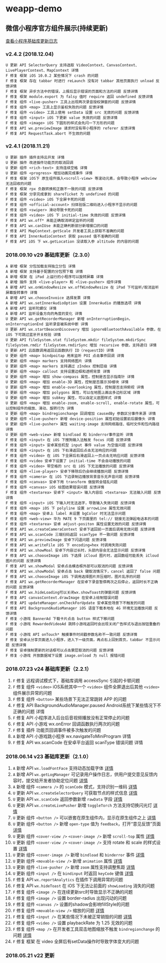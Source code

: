 # weapp-demo
## 微信小程序官方组件展示(持续更新)

[查看小程序基础库更新日志](https://developers.weixin.qq.com/miniprogram/dev/framework/release.html)

### v2.4.2 (2018.12.04)

```
U 更新 API SelectorQuery 支持选取 VideoContext、CanvasContext、LivePlayerContext、MapContext 详情
F 修复 框架 iOS 10.0.2 某些情况下 crash 的问题
F 修复 框架 存在 tabbar 时进行 reLaunch 没有对 tabbar 其他页面执行 unload 反馈详情
F 修复 框架 异步方法中的错误，上报后显示错误的页面和方法的问题 反馈详情
F 修复 框架 module.export 为 falsy 值时 require 返回 undefined 反馈详情
F 修复 组件 <live-pusher> 工具上出现两次录音授权弹窗的问题 反馈详情
F 修复 组件 <map> 工具上显示鉴权失败的问题 反馈详情
F 修复 组件 <video> 工具上使用 setData 设置 src 无效的问题 反馈详情
F 修复 组件 <input> iOS 下更新 value 失效的问题 反馈详情
F 修复 组件 <image> iOS 下圆形的样式会先闪一下方形的问题
F 修复 API wx.previewImage 请求时没有带小程序的 referer 反馈详情
F 修复 API RequestTask.abort 不生效的问题
```

### v2.4.1 (2018.11.21)

```
U 更新 插件 插件支持云开发 详情
U 更新 插件 改进插件功能页的取消回调
U 更新 组件 <rich-text> 支持连续空格 详情
U 更新 组件 <progress> 增加动画完成事件 详情
F 修复 框架 iOS下 原生组件插入<scroll-view> 等滚动元素，会导致小程序 webview 无法回收的问题
F 修复 框架 rpx 负数转换和正数不一致的问题 反馈详情
F 修复 框架 分享完成拿到 shareTicket 为 undefined 的问题
F 修复 组件 <video> iOS 下全屏卡死的问题
F 修复 组件 <official-account> 扫体验版二维码进入小程序不显示的问题
F 修复 组件 <swiper> 滑动导致卡死的问题
F 修复 组件 <video> iOS 下 initial-time 失效的问题 反馈详情
F 修复 API wx.off* 未能正确取消绑定监听的问题
F 修复 API wx.canIUse 未能正确判断部分新增接口的问题
F 修复 API MapContext.getScale 开发者工具上获取不准确的问题
F 修复 API InnerAudioContext 获取 paused 值不准确的问题
F 修复 API iOS 下 wx.getLocation 没读取入参 altitude 的内容的问题
```

### 2018.09.10 v29 基础库更新（2.3.0）

```
A 新增 框架 分包加载支持独立分包 详情
A 新增 框架 支持基于配置的分包预下载 详情
A 新增 框架 在 iPad 上运行的小程序可以旋转屏幕 详情
A 新增 插件 支持 <live-player> 和 <live-pusher> 组件详情
A 新增 API wx.onWindowResize wx.offWindowResize 在 iPad 下可监听/取消监听屏幕旋转事件 详情
A 新增 API wx.chooseInvoice 选择发票 详情
A 新增 API wx.setInnerAudioOption 设置 InnerAudio 的播放选项 详情
A 新增 API 监听陀螺仪 详情
A 新增 API 监听设备方向的角度的变化 详情
U 更新 API wx.getRecorderManager 新增 onInterruptionBegin， onInterruptionEnd 监听录音被系统中断 详情
U 更新 API wx.startBeaconDiscovery 增加 ignoreBluetoothAvailable 参数，在 iOS 下可跳过蓝牙开关校验 详情
U 更新 API fileSystem.stat fileSystem.mkdir fileSystem.mkdirSync fileSystem.rmdir fileSystem.rmdirSync 增加 recursive 参数，支持递归 详情
U 更新 API 云函数调用返回云函数执行 ID（requestID）详情
U 更新 组件 <map> bindpoitap 用来监听 POI 点击事件回调 详情
U 更新 组件 <map> markers 支持网络图片 详情
U 更新 组件 <map> markers 支持通过 zIndex 控制层级 详情
U 更新 组件 <map> callout 支持设置边框和透明背景 详情
U 更新 组件 <map> 增加 show-compass 属性，控制是否显示指南针 详情
U 更新 组件 <map> 增加 enable-3D 属性，控制是否展示3D楼块 详情
U 更新 组件 <map> 增加 enable-overlooking 属性，控制是否支持俯视 详情
U 更新 组件 <map> 增加 polygons 属性，可以在地图上画出多边形区域 详情
U 更新 组件 <map> 增加 subkey 属性，可以自定义底图样式 详情
U 更新 组件 <map> 增加 enable-zoom, enable-scroll, enable-rotate 属性，可以控制组件的缩放、滑动、旋转行为 详情
U 更新 组件 <map> bindregionchange 回调增加 causedBy 参数区分事件来源 详情
U 更新 组件 <live-pusher> 新增 device-position 属性初始设置前后摄像头 详情
U 更新 组件 <live-pusher> 属性 waiting-image 支持网络路径、临时文件和包内路径 详情
U 更新 组件 <web-view> 新增 bindload 和 binderror事件监听 详情
F 修复 组件 <input> 在 iOS 下搜狗输入法触发 focus 问题 反馈详情
F 修复 组件 <input> 安卓某些机型 input 事件 value 为空值问题 反馈详情
F 修复 组件 <input> 在 iOS 下右滑返回后点击无法响应的问题
F 修复 组件 <video> 在 iOS 下全屏后右滑返回上一页点击无响应问题 反馈详情
F 修复 组件 <video 安卓下设置了 initial-time 不会自动播放的问题
F 修复 组件 <video> 带空格的 src 在 iOS 下无法播放的问题 反馈详情
F 修复 组件 <live-player> 安卓下移除后仍会继续播放问题 反馈详情
F 修复 组件 <camera> 在 iOS 下边录制边播放背景音乐无声音问题 反馈详情
F 修复 组件 <canvas> 安卓下用 transform 做旋转会错乱问题
F 修复 组件 <canvas> iOS 绘图结果错误问题 反馈详情
F 修复 组件 <textarea> 安卓下 <input> 输入内容后 <textarea> 无法输入问题 反馈详情
F 修复 组件 <input> iOS 下输入时无法选字，导致输入失效问题 反馈详情
F 修复 组件 <map> iOS 下 polyline 设置 arrowLine 属性无效问题
F 修复 组件 <map> 安卓上 label 未设置 bgColor 时无法显示问题
F 修复 组件 <web-view> 华为 MATE 9 下页面里的 tel:// 链接无法弹起电话本的问题
F 修复 组件 <textarea> 安卓 adjust-positon 属性设置无效的问题 反馈详情
F 修复 API wx.createCameraContext 安卓下返回前一页面后调用无效问题 反馈详情
F 修复 API wx.scanCode 三端扫码返回 scanType 不一致问题 反馈详情
F 修复 API wx.previewImage 安卓下闪退问题 反馈详情
F 修复 API wx.writeFile iOS 下 encoding=hex 时调用失败问题
F 修复 API wx.showMoal 安卓下内容过长时，头部内容会无法显示问题 反馈详情
F 修复 API wx.chooseImage iOS 下选择 iCloud 图片时，返回数组可能丢失 iCloud 图片的问题 反馈详情
F 修复 API wx.showModal 安卓点击模态框外部可以取消的问题 反馈详情
F 修复 API wx.showModal 安卓点击 back 键取消情况下，cancel 返回了 false 问题
F 修复 API wx.chooseImage iOS 下调用选择图片并压缩时，图片乱序的问题
F 修复 API wx.getRecorderManager 在安卓下录音暂停两次之后停止，返回时长不正确的问题 反馈详情
F 修复 API wx.hideLoading可以关闭wx.showToast的弹窗问题 反馈详情
F 修复 API canvasContext.drawImage 在安卓上绘制错误问题
F 修复 API updateManager.onCheckForUpdate 安卓某些场景下不触发的问题
F 修复 API BackgroundAudioManager iOS 语音下载本地在 4G 环境无法播放问题 反馈详情
F 修复 小游戏 BannerAd 下载卡片点击 button 样式下移问题
F 修复 小游戏 RewardedVideoAd 跳转小游戏返回时会出现关闭广告样式与退出按钮重叠的问题
F 修复 小游戏 API onTouch* 触摸事件时间戳参数名称不一致问题 反馈详情
F 修复 安卓从分享页面进入小程序，进入下一级页面，再点右上回到首页，tabBar 不显示问题 反馈详情
F 修复 安卓强制更新的对话框可以点击蒙层取消的问题 反馈详情
F 修复 小游戏 开放数据域下设置 image.onload 为 null 报错问题
```

### 2018.07.23 v24 基础库更新（2.2.1）
1. `F` 修复 远程调试模式下，基础库调用 accessSync 引起的卡顿问题
2. `F` 修复 组件 `<video>` iOS系统其中一个 `<video>` 组件全屏退出后其他 `<video>` 组件展示异常的问题
3. `F` 修复 组件 `<button>` 某些场景下无法正常跳转 APP 的问题
4. `F` 修复 API BackgroundAudioManager.paused Android系统下某些情况下不正确的问题 详情
5. `F` 修复 API 小程序进入后台后音视频播放没有正常停止的问题
6. `F` 修复 API 小游戏 wx.onError 回调函数执行两次的问题
7. `F` 修复 插件 功能页回调事件被多次触发的问题
8. `A` 新增 API 小游戏跳小程序 wx.navigateToMiniProgram 详情
9. `F` 修复 API wx.scanCode 在安卓平台返回 scanType 错误问题 详情


### 2018.06.14 v23 基础库更新（2.1.0）
1. `A` 新增 API `wx.loadFontFace` 支持动态加载字体 [详情](https://developers.weixin.qq.com/miniprogram/dev/api/media-fontFace.html)
2. `A` 新增 API `wx.getLogManager` 可记录用户操作日志，供用户提交意见反馈内容时，提交给开发者协助定位问题 [详情](https://developers.weixin.qq.com/miniprogram/dev/api/getLogManager.html)
3. `A` 新增 组件 `<camera />` 的 `scanCode` 模式，支持识别一维码 [详情](https://developers.weixin.qq.com/miniprogram/dev/component/camera.html)
4. `U` 更新 API `wx.createSelectorQuery` 可获取节点的样式信息 [详情](https://developers.weixin.qq.com/miniprogram/dev/api/wxml-nodes-info.html)
5. `U` 更新 API `wx.scanCode` 返回参数新增 `rawData` 字段 [详情](https://developers.weixin.qq.com/miniprogram/dev/api/scancode.html)
6. `U` 更新 API `wx.createLivePusher` 新增 `toggleTorch` 方法支持切换闪光灯 [详情](https://developers.weixin.qq.com/miniprogram/dev/api/api-live-pusher.html)
7. `U` 更新 组件 `<button />` 可以嵌套在原生组件内，显示在原生组件之上 [详情](https://developers.weixin.qq.com/miniprogram/dev/component/button.html)
8. `U` 更新 组件 `<button />` 新增 `open-type` 值为 `feedback`，打开“意见反馈”页面 [详情](https://developers.weixin.qq.com/miniprogram/dev/component/button.html)
9. `U` 更新 组件 `<cover-view />` `<cover-image />` 新增 `scroll-top` 属性 [详情](https://developers.weixin.qq.com/miniprogram/dev/component/cover-view.html)
10. `U` 更新 组件 `<cover-view />` `<cover-image />` 支持 rotate 和 scale 的样式设置 [详情](https://developers.weixin.qq.com/miniprogram/dev/component/cover-view.html)
11. `U` 更新 组件 `<cover-image />` 新增 `bindload` 和 `binderror` 事件 [详情](https://developers.weixin.qq.com/miniprogram/dev/component/cover-view.html)
12. `U` 更新 组件 `<movable-view />` 新增 `animation` 属性 [详情](https://developers.weixin.qq.com/miniprogram/dev/component/movable-view.html)
13. `U` 更新 组件 `<live-pusher />` 新增 `zoom` 属性支持调整焦距 [详情](https://developers.weixin.qq.com/miniprogram/dev/component/live-pusher.html)
14. `U` 更新 组件 `<input />` 在 `bindinput` 时返回 `keyCode` 键值 [详情](https://developers.weixin.qq.com/miniprogram/dev/component/input.html)
15. `F` 修复 API `wx.reportAnalytics` 在插件下调用异常的问题
16. `F` 修复 API `wx.hideToast` 在 iOS 下无法让前面的 `showLoading` 消失的问题
17. `F` 修复 组件 `<image />` 在连续更新src时导致显示不正确的问题
18. `F` 修复 组件 `<image />` 设置 border-radius 出现闪动的问题
19. `F` 修复 组件 `<canvas />` 设置的shadow会影响fillStyle的问题
20. `F` 修复 组件 `<movable-view />` 缩放的问题 [详情](https://developers.weixin.qq.com/blogdetail?action=get_post_info&docid=000ecad1f3c210c5bbc67ea8750000)
21. `F` 修复 组件 `<input />` 在某些情况下未被正常销毁的问题 [详情](https://developers.weixin.qq.com/blogdetail?action=get_post_info&docid=000a8c18c480908ed8c641ac75f400)
22. `F` 修复 组件 `<video />` 设置 playbackRate 为 1.25 无效的问题
23. `F` 修复 组件 `<map />` 在开发者工具双击地图缩放不触发 `bindregionchange` 的问题 [详情](https://developers.weixin.qq.com/blogdetail?action=get_post_info&docid=000c64a0f388b0f19fa6fe2cb51c00)
24. `F` 修复 框架 在 video 全屏后有setData操作时导致字体变大的问题

### 2018.05.21 v22 更新


